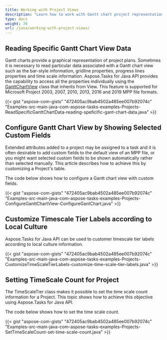 ```yaml
---
title: Working with Project Views
description: "Learn how to work with Gantt chart project representation from Microsoft Project MPP files using Aspose.Tasks for .NET."
type: docs
weight: 70
url: /java/working-with-project-views/
---
```


## **Reading Specific Gantt Chart View Data**
Gantt charts provide a graphical representation of project plans. Sometimes it is necessary to read particular data associated with a Gantt chart view such as the bar-style information, gridline properties, progress lines properties and time scale information. Aspose.Tasks for Java API provides the capability to access all the properties individually using the [GanttChartView](https://apireference.aspose.com/tasks/java/com.aspose.tasks/GanttChartView) class that inherits from View. This feature is supported for Microsoft Project 2003, 2007, 2010, 2013, 2016 and 2019 MPP file formats.

{{< gist "aspose-com-gists" "472405ac9bab4502a485ee007b92074c" "Examples-src-main-java-com-aspose-tasks-examples-Projects-ReadSpecificGanttChartData-reading-speficific-gant-chart-data.java" >}}

## **Configure Gantt Chart View by Showing Selected Custom Fields**
Extended attributes added to a project may be assigned to a task and it is often desirable to add custom fields to the default view of an MPP file, or you might want selected custom fields to be shown automatically rather than selected manually. This article describes how to achieve this by customizing a Project's table.

The code below shows how to configure a Gantt chart view with custom fields.

{{< gist "aspose-com-gists" "472405ac9bab4502a485ee007b92074c" "Examples-src-main-java-com-aspose-tasks-examples-Projects-ConfigureGanttChartView-ConfigureGantChart.java" >}}

## **Customize Timescale Tier Labels according to Local Culture**
Aspose.Tasks for Java API can be used to customer timescale tier labels according to local culture information.

{{< gist "aspose-com-gists" "472405ac9bab4502a485ee007b92074c" "Examples-src-main-java-com-aspose-tasks-examples-Projects-CustomizeTimeScaleTierLabels-customize-time-scale-tier-labels.java" >}}

## **Setting TimeScale Count for Project**
The TimeScaleTier class makes it possible to set the time scale count information for a Project. This topic shows how to achieve this objective using Aspose.Tasks for Java API.

The code below shows how to set the time scale count.

{{< gist "aspose-com-gists" "472405ac9bab4502a485ee007b92074c" "Examples-src-main-java-com-aspose-tasks-examples-Projects-SetTimeScaleCount-set-time-scale-count.java" >}}
